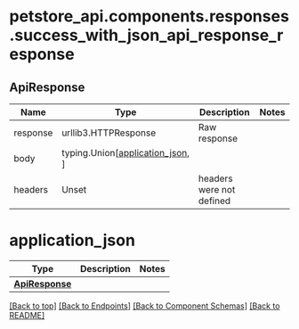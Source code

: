 <a name="top"></a>
# petstore_api.components.responses.success_with_json_api_response_response
## ApiResponse
Name | Type | Description  | Notes
------------- | ------------- | ------------- | -------------
response | urllib3.HTTPResponse | Raw response |
body | typing.Union[[application_json](#application_json), ] |  |
headers | Unset | headers were not defined |

# application_json
Type | Description  | Notes
------------- | ------------- | -------------
[**ApiResponse**](../../components/schema/api_response.ApiResponse.md) |  | 


[[Back to top]](#top) [[Back to Endpoints]](../../../README.md#Endpoints) [[Back to Component Schemas]](../../../README.md#Component-Schemas) [[Back to README]](../../../README.md)


